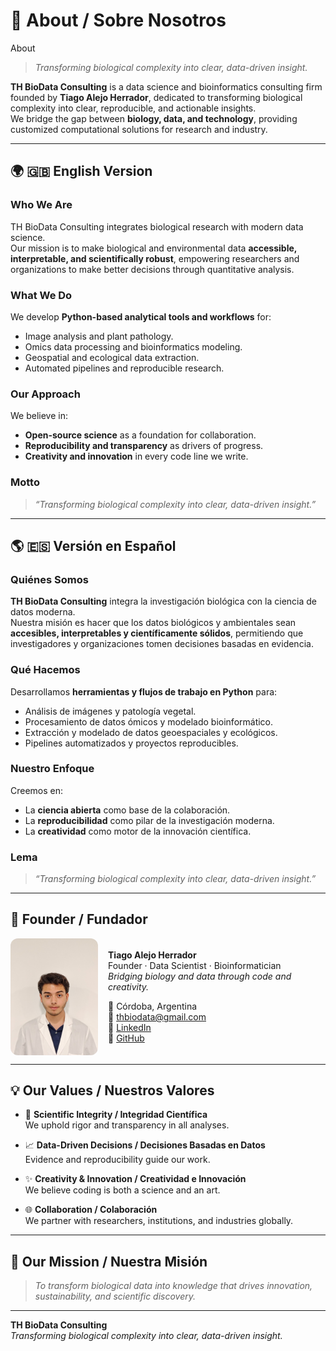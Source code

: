 # 🧬 About / Sobre Nosotros

<div class="hero hero--full">
  <div class="hero__bg"></div>
  <div class="hero__content">
    <div>
      <div class="hero__title">About</div>
    </div>
  </div>
</div>

> *Transforming biological complexity into clear, data-driven insight.*

**TH BioData Consulting** is a data science and bioinformatics consulting firm founded by **Tiago Alejo Herrador**, dedicated to transforming biological complexity into clear, reproducible, and actionable insights.  
We bridge the gap between **biology, data, and technology**, providing customized computational solutions for research and industry.

---

## 🌍 🇬🇧 English Version

### Who We Are
TH BioData Consulting integrates biological research with modern data science.  
Our mission is to make biological and environmental data **accessible, interpretable, and scientifically robust**, empowering researchers and organizations to make better decisions through quantitative analysis.

### What We Do
We develop **Python-based analytical tools and workflows** for:
- Image analysis and plant pathology.  
- Omics data processing and bioinformatics modeling.  
- Geospatial and ecological data extraction.  
- Automated pipelines and reproducible research.  

### Our Approach
We believe in:
- **Open-source science** as a foundation for collaboration.  
- **Reproducibility and transparency** as drivers of progress.  
- **Creativity and innovation** in every code line we write.

### Motto
> *“Transforming biological complexity into clear, data-driven insight.”*

---

## 🌎 🇪🇸 Versión en Español

### Quiénes Somos
**TH BioData Consulting** integra la investigación biológica con la ciencia de datos moderna.  
Nuestra misión es hacer que los datos biológicos y ambientales sean **accesibles, interpretables y científicamente sólidos**, permitiendo que investigadores y organizaciones tomen decisiones basadas en evidencia.

### Qué Hacemos
Desarrollamos **herramientas y flujos de trabajo en Python** para:
- Análisis de imágenes y patología vegetal.  
- Procesamiento de datos ómicos y modelado bioinformático.  
- Extracción y modelado de datos geoespaciales y ecológicos.  
- Pipelines automatizados y proyectos reproducibles.  

### Nuestro Enfoque
Creemos en:
- La **ciencia abierta** como base de la colaboración.  
- La **reproducibilidad** como pilar de la investigación moderna.  
- La **creatividad** como motor de la innovación científica.

### Lema
> *“Transforming biological complexity into clear, data-driven insight.”*

---

## 👤 Founder / Fundador

<div style="display: flex; align-items: center; gap: 16px;">
  <img src="./assets/tiago_profile.png" alt="Tiago Alejo Herrador" width="140px" style="border-radius: 12px;">
  <div>

**Tiago Alejo Herrador**  
Founder · Data Scientist · Bioinformatician  
*Bridging biology and data through code and creativity.*

📍 Córdoba, Argentina  
📧 [thbiodata@gmail.com](mailto:thbiodata@gmail.com)  
🔗 [LinkedIn](https://www.linkedin.com/in/tiago-alejo-herrador-425090316)  
🔗 [GitHub](https://github.com/tiagoalejoh)

  </div>
</div>

---

## 💡 Our Values / Nuestros Valores

<div class="grid cards" markdown="1">

- :dna: **Scientific Integrity / Integridad Científica**  
  We uphold rigor and transparency in all analyses.

- :chart_with_upwards_trend: **Data-Driven Decisions / Decisiones Basadas en Datos**  
  Evidence and reproducibility guide our work.

- :sparkles: **Creativity & Innovation / Creatividad e Innovación**  
  We believe coding is both a science and an art.

- :globe_with_meridians: **Collaboration / Colaboración**  
  We partner with researchers, institutions, and industries globally.

</div>

---

## 🧩 Our Mission / Nuestra Misión

> *To transform biological data into knowledge that drives innovation, sustainability, and scientific discovery.*

---

**TH BioData Consulting**  
*Transforming biological complexity into clear, data-driven insight.*
